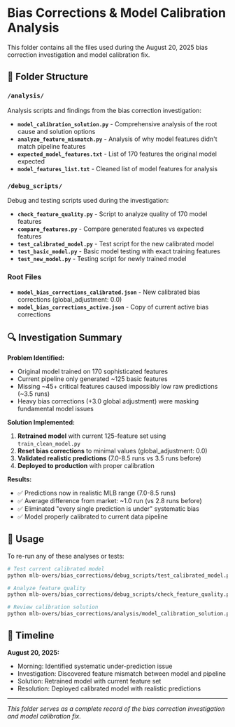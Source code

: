 # Bias Corrections & Model Calibration Analysis

This folder contains all the files used during the August 20, 2025 bias correction investigation and model calibration fix.

## 📁 Folder Structure

### `/analysis/`

Analysis scripts and findings from the bias correction investigation:

- **`model_calibration_solution.py`** - Comprehensive analysis of the root cause and solution options
- **`analyze_feature_mismatch.py`** - Analysis of why model features didn't match pipeline features
- **`expected_model_features.txt`** - List of 170 features the original model expected
- **`model_features_list.txt`** - Cleaned list of model features for analysis

### `/debug_scripts/`

Debug and testing scripts used during the investigation:

- **`check_feature_quality.py`** - Script to analyze quality of 170 model features
- **`compare_features.py`** - Compare generated features vs expected features
- **`test_calibrated_model.py`** - Test script for the new calibrated model
- **`test_basic_model.py`** - Basic model testing with exact training features
- **`test_new_model.py`** - Testing script for newly trained model

### Root Files

- **`model_bias_corrections_calibrated.json`** - New calibrated bias corrections (global_adjustment: 0.0)
- **`model_bias_corrections_active.json`** - Copy of current active bias corrections

## 🔍 Investigation Summary

**Problem Identified:**

- Original model trained on 170 sophisticated features
- Current pipeline only generated ~125 basic features
- Missing ~45+ critical features caused impossibly low raw predictions (~3.5 runs)
- Heavy bias corrections (+3.0 global adjustment) were masking fundamental model issues

**Solution Implemented:**

1. **Retrained model** with current 125-feature set using `train_clean_model.py`
2. **Reset bias corrections** to minimal values (global_adjustment: 0.0)
3. **Validated realistic predictions** (7.0-8.5 runs vs 3.5 runs before)
4. **Deployed to production** with proper calibration

**Results:**

- ✅ Predictions now in realistic MLB range (7.0-8.5 runs)
- ✅ Average difference from market: ~1.0 run (vs 2.8 runs before)
- ✅ Eliminated "every single prediction is under" systematic bias
- ✅ Model properly calibrated to current data pipeline

## 🚀 Usage

To re-run any of these analyses or tests:

```bash
# Test current calibrated model
python mlb-overs/bias_corrections/debug_scripts/test_calibrated_model.py

# Analyze feature quality
python mlb-overs/bias_corrections/debug_scripts/check_feature_quality.py

# Review calibration solution
python mlb-overs/bias_corrections/analysis/model_calibration_solution.py
```

## 📅 Timeline

**August 20, 2025:**

- Morning: Identified systematic under-prediction issue
- Investigation: Discovered feature mismatch between model and pipeline
- Solution: Retrained model with current feature set
- Resolution: Deployed calibrated model with realistic predictions

---

_This folder serves as a complete record of the bias correction investigation and model calibration fix._
